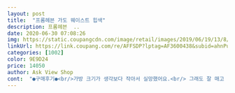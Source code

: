```yaml
---
layout: post 
title:  "프롬헤븐 가도 웨이스트 힙색" 
description: 프롬헤븐  ..
date: 2020-06-30 07:08:26 
img: https://static.coupangcdn.com/image/retail/images/2019/06/19/13/8/38788492-10fb-4e4e-8c7c-63dd1c3deac6.jpg 
linkUrl: https://link.coupang.com/re/AFFSDP?lptag=AF3600438&subid=ahnPublicAsk&pageKey=242507888&itemId=770165901&vendorItemId=4944653103&traceid=V0-113-1eb97808658e834e 
categories: [1002] 
color: 9E9D24 
price: 14050 
author: Ask View Shop 
cont:  "●구매후기●<br/>가방 크기가 생각보다 작아서 실망했어요.<br/> 그래도 잘 매고 다녀요.<br/><br/>자전거 탈때 쓰려고 샀는데 이어폰 구멍있어서 좋네요<br/>적당한 크기의 가방입니다<br/>크기는 운동할때 가지고다니기 적당한데  앞으로매니 쏠려요 목쪽으로  그래서 목이 쓸렸어요<br/>" 
---
```


